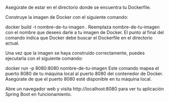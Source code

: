 Asegúrate de estar en el directorio donde se encuentra tu Dockerfile.

Construye la imagen de Docker con el siguiente comando:


docker build -t nombre-de-tu-imagen .
Reemplaza nombre-de-tu-imagen con el nombre que desees darle a tu imagen de Docker. El punto al final del comando indica que Docker debe buscar el Dockerfile en el directorio actual.

Una vez que la imagen se haya construido correctamente, puedes ejecutarla con el siguiente comando:


docker run -p 8080:8080 nombre-de-tu-imagen
Este comando mapea el puerto 8080 de tu máquina local al puerto 8080 del contenedor de Docker. Asegúrate de que el puerto 8080 esté disponible en tu máquina local.

Abre un navegador web y visita http://localhost:8080 para ver tu aplicación Spring Boot en funcionamiento.
